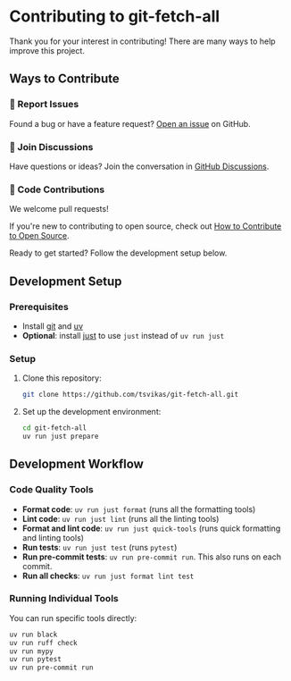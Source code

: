 # Contributing to git-fetch-all

Thank you for your interest in contributing! There are many ways to help improve this project.

## Ways to Contribute

### 🐛 Report Issues

Found a bug or have a feature request? [Open an issue](https://github.com/tsvikas/git-fetch-all/issues/new) on GitHub.

### 💬 Join Discussions

Have questions or ideas? Join the conversation in [GitHub Discussions](https://github.com/tsvikas/git-fetch-all/discussions).

### 🔧 Code Contributions

We welcome pull requests!

If you're new to contributing to open source, check out [How to Contribute to Open Source][how-to-contribute].

Ready to get started? Follow the development setup below.

## Development Setup

### Prerequisites

- Install [git][install-git] and [uv][install-uv]
- **Optional**: install [just][install-just] to use `just` instead of `uv run just`

### Setup

1. Clone this repository:

   ```bash
   git clone https://github.com/tsvikas/git-fetch-all.git
   ```

1. Set up the development environment:

   ```bash
   cd git-fetch-all
   uv run just prepare
   ```

## Development Workflow

### Code Quality Tools

- **Format code**: `uv run just format` (runs all the formatting tools)
- **Lint code**: `uv run just lint` (runs all the linting tools)
- **Format and lint code**: `uv run just quick-tools` (runs quick formatting and linting tools)
- **Run tests**: `uv run just test` (runs `pytest`)
- **Run pre-commit tests**: `uv run pre-commit run`. This also runs on each commit.
- **Run all checks**: `uv run just format lint test`

### Running Individual Tools

You can run specific tools directly:

```bash
uv run black
uv run ruff check
uv run mypy
uv run pytest
uv run pre-commit run
```

[how-to-contribute]: https://opensource.guide/how-to-contribute/
[install-git]: https://git-scm.com/book/en/v2/Getting-Started-Installing-Git
[install-just]: https://just.systems/man/en/
[install-uv]: https://docs.astral.sh/uv/getting-started/installation/
